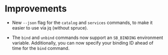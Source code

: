 # Improvements

- New `--json` flag for the `catalog` and `services` commands, to
  make it easier to use via jq (without spruce).

- The `bind` and `unbind` commands now support an `SB_BINDING`
  environment variable.  Additionally, you can now specify your
  binding ID ahead of time for the `bind` command.
